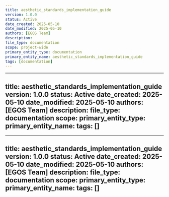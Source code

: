 ```yaml
---
title: aesthetic_standards_implementation_guide
version: 1.0.0
status: Active
date_created: 2025-05-10
date_modified: 2025-05-10
authors: [EGOS Team]
description: 
file_type: documentation
scope: project-wide
primary_entity_type: documentation
primary_entity_name: aesthetic_standards_implementation_guide
tags: [documentation]
---
```

---
title: aesthetic_standards_implementation_guide
version: 1.0.0
status: Active
date_created: 2025-05-10
date_modified: 2025-05-10
authors: [EGOS Team]
description: 
file_type: documentation
scope: 
primary_entity_type: 
primary_entity_name: 
tags: []
---

---
title: aesthetic_standards_implementation_guide
version: 1.0.0
status: Active
date_created: 2025-05-10
date_modified: 2025-05-10
authors: [EGOS Team]
description: 
file_type: documentation
scope: 
primary_entity_type: 
primary_entity_name: 
tags: []
---

<!-- 
@references:
- .windsurfrules
- CODE_OF_CONDUCT.md
- MQP.md
- README.md
- ROADMAP.md
- CROSSREF_STANDARD.md

@references(level=1):
  - docs/governance/aesthetic_validation_ci_integration.md
  - governance/cross_reference_best_practices.md
  - governance/progress_bar_standardization.md
  - reference/rich_progress_bar_quickref.md
  - reference/rich_progress_bars.ipynb






  - [MQP](..\reference\MQP.md) - Master Quantum Prompt defining EGOS principles
  - [ROADMAP](../../governance/migrations/processed/pt/ROADMAP.md) - Project roadmap and planning
- Process Documentation:
  - [cross_reference_best_practices](../../governance/cross_reference_best_practices.md)
  - docs/governance/aesthetic_standards_implementation_guide.md




# EGOS Aesthetic Standards Implementation Guide

## Overview

This guide provides practical steps for implementing EGOS aesthetic standards in your code. Following these standards ensures a consistent, accessible, and user-friendly experience across all EGOS components, embodying the principles of Universal Accessibility, Reciprocal Trust, and Conscious Modularity.

## Core Aesthetic Principles

1. **Visual Consistency** - Maintain uniform styling across all user interfaces
2. **Progress Transparency** - Always indicate progress for operations taking more than 2 seconds
3. **Accessible Communication** - Ensure all text and visual elements are accessible to all users
4. **Informative Feedback** - Provide clear, meaningful feedback for all operations
5. **Graceful Degradation** - Ensure functionality even when visual enhancements are unavailable

## Rich Configuration Standards

### Standard Console Setup

```python
from rich.console import Console
from rich.theme import Theme

# Standard EGOS theme
egos_theme = Theme({
    "info": "blue",
    "warning": "yellow",
    "error": "red bold",
    "success": "green",
    "progress.description": "cyan",
    "progress.percentage": "green",
    "heading": "bold blue",
    "subheading": "blue",
    "prompt": "bold cyan",
    "input": "bold",
    "path": "yellow",
    "code": "bright_black"
})

console = Console(theme=egos_theme)
```

### Standard Rich Styles

Always use these predefined styles rather than creating custom ones:

| Style Name | Visual Effect | Example Usage |
|------------|---------------|---------------|
| `bold` | Bold text | For emphasis and headers |
| `italic` | Italic text | For emphasis and citations |
| `underline` | Underlined text | For links and key terms |
| `red` | Red text | For errors and warnings |
| `green` | Green text | For success messages |
| `blue` | Blue text | For information |
| `yellow` | Yellow text | For cautions and paths |
| `cyan` | Cyan text | For prompts and input fields |
| `magenta` | Magenta text | For special notes |
| `dim` | Dimmed text | For secondary information |
| `strike` | Strikethrough | For deprecated items |
| `code` | Code styling | For code snippets |

## Progress Bar Implementation

### Standard Progress Bar Format

```python
from rich.progress import Progress, BarColumn, TextColumn

with Progress(
    "[progress.description]{task.description}",
    BarColumn(),
    "[progress.percentage]{task.percentage:>3.0f}%",
    "•",
    "[{task.completed}/{task.total}]"
) as progress:
    task = progress.add_task("[cyan]Processing...", total=100)
    for i in range(100):
        # Do work
        progress.update(task, advance=1)
```

### Progress Bar with Time Indicators

For long-running operations, include time indicators:

```python
from rich.progress import Progress, BarColumn, TimeRemainingColumn

with Progress(
    "[progress.description]{task.description}",
    BarColumn(),
    "[progress.percentage]{task.percentage:>3.0f}%",
    "•",
    TimeRemainingColumn(),
    "[{task.completed}/{task.total}]"
) as progress:
    # Add tasks and update as above
```

### Indeterminate Progress

For operations with unknown total:

```python
from rich.progress import Progress, SpinnerColumn, BarColumn

with Progress(
    SpinnerColumn(),
    "[progress.description]{task.description}",
    BarColumn(pulse=True)
) as progress:
    task = progress.add_task("[cyan]Processing...", total=None)
    # Update without advance value while running
```

## Text Formatting Standards

### Standard Headings

```python
console.print("[heading]EGOS Subsystem Report[/heading]")
console.print("[subheading]Component Analysis[/subheading]")
```

### Information Levels

```python
console.print("[info]Operation completed successfully[/info]")
console.print("[warning]Potential issue detected[/warning]")
console.print("[error]Failed to process file[/error]")
console.print("[success]All tests passed[/success]")
```

### Code Snippets

```python
from rich.syntax import Syntax

code = """def example_function():
    return "Hello, EGOS!"
"""

console.print(Syntax(code, "python", theme="monokai", line_numbers=True))
```

## Tables and Structured Data

### Standard Table Format

```python
from rich.table import Table

table = Table(title="EGOS Component Status")
table.add_column("Component", style="cyan")
table.add_column("Status", style="green")
table.add_column("Last Updated", style="yellow")

table.add_row("KOIOS", "Active", "2025-04-18")
table.add_row("CRONOS", "Maintenance", "2025-04-15")
table.add_row("NEXUS", "Active", "2025-04-20")

console.print(table)
```

## Panels and Grouped Content

### Standard Information Panels

```python
from rich.panel import Panel

console.print(Panel(
    "This operation will modify system files. "
    "Please ensure you have appropriate permissions.",
    title="[warning]Warning[/warning]",
    border_style="yellow"
))
```

### Success and Error Panels

```python
# Success panel
console.print(Panel(
    "All components have been successfully validated.",
    title="[success]Success[/success]",
    border_style="green"
))

# Error panel
console.print(Panel(
    "Failed to connect to the database. Check credentials and try again.",
    title="[error]Error[/error]",
    border_style="red"
))
```

## Logging Integration

### Rich Logger Setup

```python
import logging
from rich.logging import RichHandler

# Set up rich handler
rich_handler = RichHandler(
    rich_tracebacks=True,
    markup=True,
    show_time=True,
    omit_repeated_times=False
)

# Configure logger
logging.basicConfig(
    level=logging.INFO,
    format="%(message)s",
    datefmt="[%X]",
    handlers=[rich_handler]
)

logger = logging.getLogger("egos_component")
```

### Standard Logging Levels

```python
logger.debug("Detailed debugging information")
logger.info("[blue]Operation completed successfully[/blue]")
logger.warning("[yellow]Potential issue detected[/yellow]")
logger.error("[red bold]Failed to process file[/red bold]")
logger.critical("[red bold on white]Critical system failure[/red bold on white]")
```

## User Input and Prompts

### Standard Input Prompts

```python
from rich.prompt import Prompt, Confirm

username = Prompt.ask("[prompt]Enter your username[/prompt]")
proceed = Confirm.ask("[prompt]Do you want to proceed?[/prompt]")
```

### Styled Input

```python
from rich.prompt import Prompt

path = Prompt.ask(
    "[prompt]Enter file path[/prompt]",
    default="/egos/data",
    show_default=True
)
```

## Implementation Checklist

Use this checklist to ensure your code meets EGOS aesthetic standards:

1. [ ] Use standard Rich console configuration
2. [ ] Implement progress bars for all long-running operations
3. [ ] Use standard styles instead of custom ones
4. [ ] Format headings and subheadings consistently
5. [ ] Use appropriate information levels for messages
6. [ ] Format structured data in tables when appropriate
7. [ ] Use panels for important messages and warnings
8. [ ] Configure logging with Rich integration
9. [ ] Use standard prompts for user input
10. [ ] Validate your implementation with the aesthetic validator

## Validating Your Implementation

Run the aesthetic validator on your code to ensure compliance:

```bash
python scripts/maintenance/utils/validate_aesthetics.py -d path/to/your/code
```

For automation of progress bar addition:

```bash
python scripts/maintenance/utils/add_progress_bars.py -d path/to/your/code -f
```

## Best Practices

1. **Consistency Over Creativity** - Follow established patterns rather than creating new ones
2. **Progressive Enhancement** - Start with functionality, then add visual enhancements
3. **Test in Multiple Environments** - Ensure your aesthetic implementations work across different terminals
4. **Accessibility First** - Choose colors and styles that remain accessible to all users
5. **Performance Awareness** - Use rich features judiciously to maintain performance
6. **Documentation** - Document any custom aesthetic implementations or extensions

## Common Issues and Solutions

### Issue: Rich styles not displaying correctly

**Solution:** Ensure terminal supports ANSI color codes or fall back gracefully:

```python
try:
    console.print("[bold]Bold Text[/bold]")
except Exception:
    print("Bold Text")  # Fallback
```

### Issue: Progress bars affecting performance

**Solution:** Update progress less frequently for very fast iterations:

```python
for i in range(1000000):
    # Update every 1000 iterations
    if i % 1000 == 0:
        progress.update(task, completed=i)
```

### Issue: Custom styles causing validation errors

**Solution:** Use composite of standard styles instead of creating custom ones:

```python
# Instead of custom style:
# "[custom_header]Header[/custom_header]"

# Use composite of standard styles:
"[bold blue]Header[/bold blue]"
```

## Resources

- [Rich Documentation](https://rich.readthedocs.io/)
- [progress_bar_standardization](../../governance/progress_bar_standardization.md)
- [rich_progress_bar_quickref](../../reference/rich_progress_bar_quickref.md)
- [rich_progress_bars](../../reference/rich_progress_bars.ipynb)
- [aesthetic_validation_ci_integration](aesthetic_validation_ci_integration.md)

## Conclusion

Implementing EGOS aesthetic standards ensures a consistent, accessible, and user-friendly experience across all components. This consistency builds trust with users and enhances the overall usability of the system, aligning with the core EGOS principles of Universal Accessibility, Reciprocal Trust, and Conscious Modularity.

✧༺❀༻∞ EGOS ∞༺❀༻✧